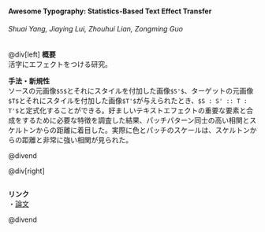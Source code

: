 #### Awesome Typography: Statistics-Based Text Effect Transfer
###### Shuai Yang, Jiaying Lui, Zhouhui Lian, Zongming Guo

@div[left]
<b>概要</b><br>
活字にエフェクトをつける研究。<br>

<b>手法・新規性</b><br>
ソースの元画像`$S$`とそれにスタイルを付加した画像`$S'$`、ターゲットの元画像`$T$`とそれにスタイルを付加した画像`$T'$`が与えられたとき、`$S : S' :: T : T'$`と定式化することができる。好ましいテキストエフェクトの重要な要素と合成をするために必要な特徴を調査した結果、パッチパターン同士の高い相関とスケルトンからの距離に着目した。実際に色とパッチのスケールは、スケルトンからの距離と非常に強い相関が見られた。

@divend

@div[right]

![]()
<br>

<b>リンク</b><br>
・[論文](http://openaccess.thecvf.com/content_cvpr_2017/papers/Yang_Awesome_Typography_Statistics-Based_CVPR_2017_paper.pdf)

@divend
